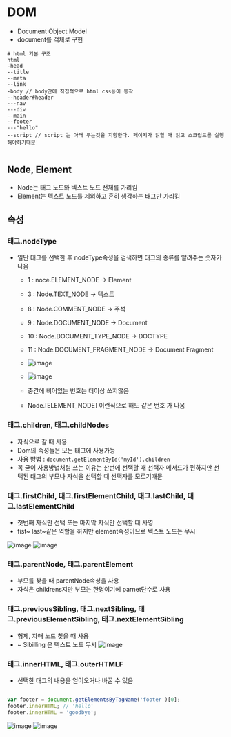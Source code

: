 # DOM
- Document Object Model
- document를 객체로 구현
``` 
# html 기본 구조
html
-head
--title
--meta
--link
-body // body안에 직접적으로 html css등이 동작
--header#header
---nav
---div
--main
--footer
---"hello"
--script // script 는 아래 두는것을 지향한다. 페이지가 읽힐 때 읽고 스크립트를 실행해야하기때문


```


## Node, Element
- Node는 태그 노드와 텍스트 노드 전체를 가리킴
- Element는 텍스트 노드를 제외하고 흔히 생각하는 태그만 가리킴

## 속성
### 태그.nodeType
- 일단 태그를 선택한 후 nodeType속성을 검색하면 태그의 종류를 알려주는 숫자가 나옴
  - 1 : noce.ELEMENT_NODE -> Element
  - 3 : Node.TEXT_NODE -> 텍스트
  - 8 : Node.COMMENT_NODE -> 주석 
  - 9 : Node.DOCUMENT_NODE -> Document
  - 10 : Node.DOCUMENT_TYPE_NODE -> DOCTYPE 
  - 11 : Node.DOCUMENT_FRAGMENT_NODE -> Document Fragment
 
  - ![image](https://github.com/786khk/javascript_ref_zeroCho/assets/78067072/615cf0f5-c668-4cd0-9c84-eb0200c87abc)
 
  - ![image](https://github.com/786khk/javascript_ref_zeroCho/assets/78067072/1668c553-653e-4604-9074-aeb311edbd57)

  - 중간에 비어있는 번호는 더이상 쓰지않음
  - Node.[ELEMENT_NODE]  이런식으로 해도 같은 번호 가 나옴

### 태그.children, 태그.childNodes
- 자식으로 갈 때 사용
- Dom의 속성들은 모든 태그에 사용가능
- 사용 방법 : `document.getElementById('myId').children` 
- 꼭 굳이 사용방법처럼 쓰는 이유는 산번에 선택할 때 선택자 메서드가 편하지만 선택된 태그의 부모나 자식을 선택할 때 선택자를 모르기때문
### 태그.firstChild, 태그.firstElementChild, 태그.lastChild, 태그.lastElementChild
- 첫번째 자식만 선택 또는 마지막 자식만 선택할 때 사영
- fist~ last~같은 역할을 하지만 element속성이므로 텍스트 노드는 무시

![image](https://github.com/786khk/javascript_ref_zeroCho/assets/78067072/5572c549-ca2e-4b8b-a26f-3df7c817d8b6)
![image](https://github.com/786khk/javascript_ref_zeroCho/assets/78067072/48383635-57f1-4a45-be7c-f7e72b6cb249)

### 태그.parentNode, 태그.parentElement
- 부모를 찾을 때 parentNode속성을 사용
- 자식은 childrens지만 부모는 한명이기에 parnet단수로 사용
### 태그.previousSibling, 태그.nextSibling, 태그.previousElementSibling, 태그.nextElementSibling
- 형제, 자매 노드 찾을 때 사용
- ~ Sibilling 은 텍스트 노드 무시
![image](https://github.com/786khk/javascript_ref_zeroCho/assets/78067072/444b08af-9e32-4213-b5e7-435604a346cd)

### 태그.innerHTML, 태그.outerHTMLF
- 선택한 태그의 내용을 얻어오거나 바꿀 수 있음
```javascript

var footer = document.getElementsByTagName('footer')[0];
footer.innerHTML; // 'hello'
footer.innerHTML = 'goodbye';

```
![image](https://github.com/786khk/javascript_ref_zeroCho/assets/78067072/07fdb862-549a-4d18-a6d1-0bc42219ba16)
![image](https://github.com/786khk/javascript_ref_zeroCho/assets/78067072/600d3334-d628-437a-932a-1106212c62d6)

